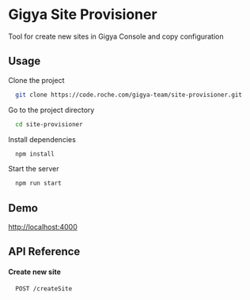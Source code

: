 
# Gigya Site Provisioner

Tool for create new sites in Gigya Console and copy configuration


## Usage

Clone the project

```bash
  git clone https://code.roche.com/gigya-team/site-provisioner.git
```

Go to the project directory

```bash
  cd site-provisioner
```

Install dependencies

```bash
  npm install
```

Start the server

```bash
  npm run start
```

  
## Demo

[http://localhost:4000](http://localhost:4000)

  
## API Reference

#### Create new site

```http
  POST /createSite
```
